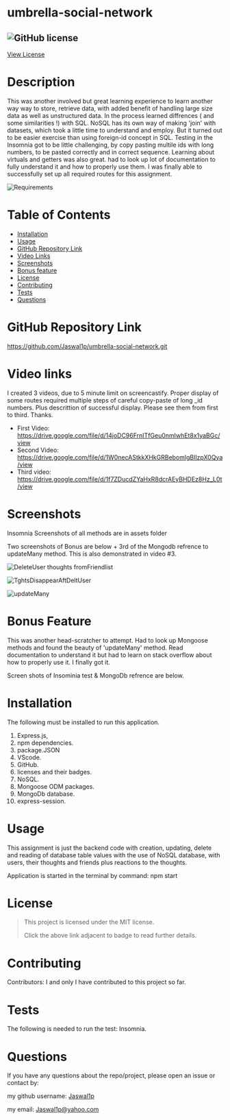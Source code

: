 # umbrella-social-network

 
## ![GitHub license](https://img.shields.io/badge/License-MIT-yellow.svg) 
[View License](https://opensource.org/licenses/MIT) 


# Description
 This was another involved but great learning experience to learn another way way to store, retrieve data, with added benefit of handling large size data as well as unstructured data. In the process learned diffrences ( and some similarities !) with SQL. NoSQL has its own way of making 'join' with datasets, which took a little time to understand and employ. But it turned out to be easier exercise than using foreign-id concept in SQL. Testing in the Insomnia got to be little challenging, by copy pasting multile ids with long numbers, to be pasted correctly and in correct sequence. Learning about virtuals and getters was also great. had to look up lot of documentation to fully understand it and how to properly use them. I was finally able to successfully set up all required routes for this assignment.

![Requirements](https://user-images.githubusercontent.com/92233527/161081667-dfe56ea1-7d65-418b-9d8b-177d39530f21.png)



 
# Table of Contents

 * [Installation](#installation)
 * [Usage](#usage)
 * [GitHub Repository Link](#github-repository-link)
 * [Video Links](#video-links)
 * [Screenshots](#screenshots)
 * [Bonus feature](#Bonus-feature)
 * [License](#license)
 * [Contributing](#Contributing)
 * [Tests](#tests)
 * [Questions](#questions)


# GitHub Repository Link
 https://github.com/Jaswal1p/umbrella-social-network.git

 
# Video links

 I created 3 videos, due to 5 minute limit on screencastify. Proper display of some routes required multiple steps of careful copy-paste of long _id numbers. Plus descrittion of successful display. Please see them from first to third. Thanks.

 * First Video: https://drive.google.com/file/d/14joDC96FrnITfGeu0nmIwhEt8x1yaBGc/view
 * Second Video: https://drive.google.com/file/d/1W0necAStkkXHkGRBebomlgBIlzpX0Qya/view
 * Third video: https://drive.google.com/file/d/1f7ZDucdZYaHxR8dcrAEyBHDEz8Hz_L0t/view


# Screenshots

Insomnia Screenshots of all methods are in assets folder

Two screenshots of Bonus are below + 3rd of the Mongodb refrence to updateMany method. This is also demonstrated in video #3.

![DeleteUser thoughts fromFriendlist](https://user-images.githubusercontent.com/92233527/161086831-4e8638d0-8110-476f-b765-ad94c84e1f51.png)


![TghtsDisappearAftDeltUser](https://user-images.githubusercontent.com/92233527/161087006-83c4937f-ec05-4f45-a87b-820b5bee3012.png)

![updateMany](https://user-images.githubusercontent.com/92233527/161087643-bea72b07-25a8-4382-8552-adc62267eb17.png)


# Bonus Feature

This was another head-scratcher to attempt. Had to look up Mongoose methods and found the beauty of 'updateMany' method. Read documentation to understand it but had to learn on stack overflow about how to properly use it. I finally got it.

Screen shots of Insominia test & MongoDb refrence are below.


# Installation
  
  The following must be installed to run this application. 
  1. Express.js, 
  2. npm dependencies.
  3. package.JSON
  4. VScode.
  5. GitHub.
  6. licenses and their badges.
  7. NoSQL. 
  8. Mongoose ODM packages.
  9. MongoDb database.
  10. express-session.
  

# Usage
 This assignment is just the backend code with creation, updating, delete and reading of database table values with the use of NoSQL database, with users, their thoughts and friends plus reactions to the thoughts.

 Application is started in the terminal by command: npm start

 # License 
 > This project is licensed under the MIT license.
 >
 > Click the above link adjacent to badge to read further details.
 
 # Contributing
 Contributors: I and only I have contributed to this project so far. 

 # Tests
 The following is needed to run the test: Insomnia. 

 # Questions
 If you have any questions about the repo/project, please open an issue or contact by: 
 
 my github username: [Jaswal1p](https://github.com/Jaswal1p) 
 
 my email: Jaswal1p@yahoo.com
